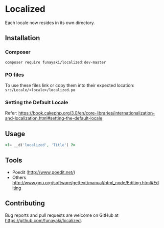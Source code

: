 # Localized

Each locale now resides in its own directory.

## Installation

### Composer

```shell
composer require funayaki/localized:dev-master
```

### PO files

To use these files link or copy them
into their expected location: `src/Locale/<locale>/localized.po`

### Setting the Default Locale

Refer: https://book.cakephp.org/3.0/en/core-libraries/internationalization-and-localization.html#setting-the-default-locale

## Usage

```php
<?= __d('localized', 'Title') ?>
```

## Tools

- Poedit (http://www.poedit.net/)
- Others http://www.gnu.org/software/gettext/manual/html_node/Editing.html#Editing

## Contributing

Bug reports and pull requests are welcome on GitHub at https://github.com/funayaki/localized.
